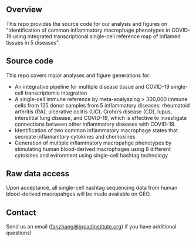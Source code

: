 ## Overview
This repo provides the source code for our analysis and figures on "Identification of common inflammatory macrophage phenotypes in COVID-19 using integrated transcriptional single-cell reference map of inflamed tissues in 5 diseases".

## Source code 

This repo covers major analyses and figure generations for:
 - An integrative pipeline for multiple disease tissue and COVID-19 single-cell transcriptomic integration 
 - A single-cell immune reference by meta-analyszing > 300,000 immune cells from 125 donor samples from 5 inflammatory diseases: rheumatoid arthritis (RA), ulcerative colitis (UC), Crohn’s disease (CD), lupus, interstitial lung disease, and COVID-19, which is effective to investigate connections between other inflammatory diseases with COVID-19.
 - Identification of two common inflammatory macrophage states that secreate inflamamtory cytokines and chemokines
 - Generation of multiple inflammatory macropahge phenotypes by stimulating human blood-derived macrophages using 8 different cytokines and evironment using single-cell hashtag technology


## Raw data access
Upon acceptance, all single-cell hashtag sequencing data from human blood-derived macropahges will be made available on GEO.

## Contact
Send us an email (fanzhang@broadinstitute.org) if you have additional questions!
